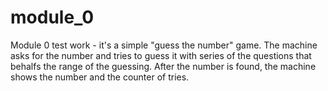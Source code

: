# module_0
 Module 0 test work - it's a simple "guess the number" game.
 The machine asks for the number and tries to guess it with series of the questions that behalfs the range of the guessing. 
 After the number is found, the machine shows the number and the counter of tries.
